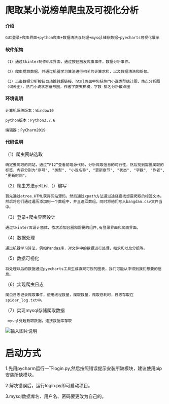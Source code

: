 # 爬取某小说榜单爬虫及可视化分析

#### 介绍
    GUI登录+爬虫界面+python爬虫+数据清洗与处理+mysql储存数据+pyecharts可视化展示

#### 软件架构
    （1）通过tkinter制作GUI界面，通过按钮触发爬虫事件，数据分析事件。
    
    （2）爬虫提取数据，并通过机器学习算法进行相关的计算求和，以及数据清洗和断句。
    
    （3）点击数据分析按钮自动跳转超链接，html页面中包括热门小说类型统计图，热点分析图（词云图），热门小说状态扇形图，作者字数天梯榜，字数-排名分析散点图



#### 环境说明

    计算机系统版本：Window10
    
    python版本：Python3.7.6
    
    编辑器：PyCharm2019


#### 代码说明
（1）爬虫网站选取

    确定要爬取的网站，通过“F12”查看前端源代码，分析爬取信息的可行性，然后找到需要爬取的标签，内容分别为"序号", "类型", "小说名称", "更新章节", "状态", "字数", "作者", "更新时间"。

（2）爬虫方法getList（）编写

    首先通过etree.HTML获得网站源码，然后通过xpath方法通过途径查找想要爬取的标签文本。然后将它们通过遍历添加到一个数组中，并且返回数组，同时将他们写入bangdan.csv文件当中。

（3）登录+爬虫界面设计

    通过tkinter库设计窗体，依次添加容器和需要的组件,有登录界面和爬虫界面。

（4）数据处理

    通过机器学习算法，例如Pandas库，对文件中的数据进行处理，如求和以及分组等。

（5）数据可视化

    将处理以后的数据通过pyecharts工具生成直观可视的图表，我们可能从中得到我们想要的信息。

（6）实现爬虫日志

    爬虫日志记录爬取事件，使用线程数量，爬取数量，爬取总耗时，日志存取在spider_log.txt中。

（7）实现mysql存储爬取数据

```
 mysql处理截取数据，连接数据库存取
```

 




![输入图片说明](https://images.gitee.com/uploads/images/2021/0513/174028_d0153cd0_7353121.png "图片4.png")

# 启动方式

1.先用pycharm运行一下login.py,然后按照错误提示安装所缺模块，建议使用pip安装所缺模块。

2.解决错误后，运行login.py即可启动项目。

3.mysql数据库名、用户名、密码要更改为自己的。
